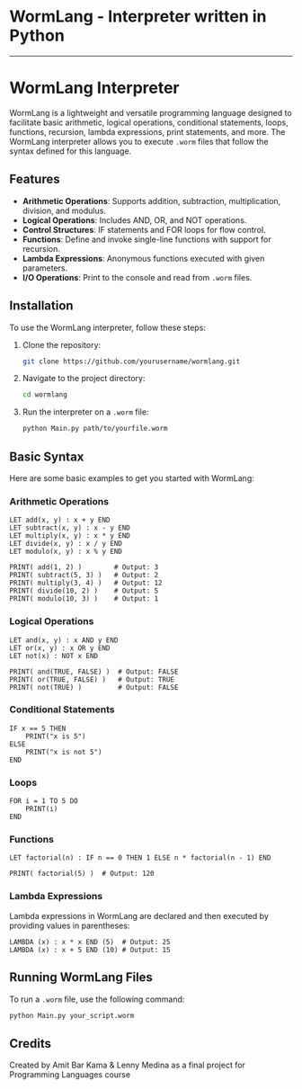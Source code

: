   # WormLang - Interpreter written in Python

---

# WormLang Interpreter

WormLang is a lightweight and versatile programming language designed to facilitate basic arithmetic, logical operations, conditional statements, loops, functions, recursion, lambda expressions, print statements, and more. The WormLang interpreter allows you to execute `.worm` files that follow the syntax defined for this language.

## Features

- **Arithmetic Operations**: Supports addition, subtraction, multiplication, division, and modulus.
- **Logical Operations**: Includes AND, OR, and NOT operations.
- **Control Structures**: IF statements and FOR loops for flow control.
- **Functions**: Define and invoke single-line functions with support for recursion.
- **Lambda Expressions**: Anonymous functions executed with given parameters.
- **I/O Operations**: Print to the console and read from `.worm` files.

## Installation

To use the WormLang interpreter, follow these steps:

1. Clone the repository:
   ```bash
   git clone https://github.com/yourusername/wormlang.git
   ```
2. Navigate to the project directory:
   ```bash
   cd wormlang
   ```
3. Run the interpreter on a `.worm` file:
   ```bash
   python Main.py path/to/yourfile.worm
   ```

## Basic Syntax

Here are some basic examples to get you started with WormLang:

### Arithmetic Operations
```worm
LET add(x, y) : x + y END
LET subtract(x, y) : x - y END
LET multiply(x, y) : x * y END
LET divide(x, y) : x / y END
LET modulo(x, y) : x % y END

PRINT( add(1, 2) )        # Output: 3
PRINT( subtract(5, 3) )   # Output: 2
PRINT( multiply(3, 4) )   # Output: 12
PRINT( divide(10, 2) )    # Output: 5
PRINT( modulo(10, 3) )    # Output: 1
```

### Logical Operations
```worm
LET and(x, y) : x AND y END
LET or(x, y) : x OR y END
LET not(x) : NOT x END

PRINT( and(TRUE, FALSE) )  # Output: FALSE
PRINT( or(TRUE, FALSE) )   # Output: TRUE
PRINT( not(TRUE) )         # Output: FALSE
```

### Conditional Statements
```worm
IF x == 5 THEN
    PRINT("x is 5")
ELSE
    PRINT("x is not 5")
END
```

### Loops
```worm
FOR i = 1 TO 5 DO
    PRINT(i)
END
```

### Functions
```worm
LET factorial(n) : IF n == 0 THEN 1 ELSE n * factorial(n - 1) END

PRINT( factorial(5) )  # Output: 120
```

### Lambda Expressions
Lambda expressions in WormLang are declared and then executed by providing values in parentheses:

```worm
LAMBDA (x) : x * x END (5)  # Output: 25
LAMBDA (x) : x + 5 END (10) # Output: 15
```

## Running WormLang Files

To run a `.worm` file, use the following command:
```bash
python Main.py your_script.worm
```

## Credits

Created by Amit Bar Kama & Lenny Medina as a final project for Programming Languages course
